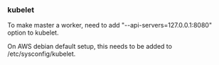 
### kubelet
To make master a worker, need to add "--api-servers=127.0.0.1:8080" option to kubelet.

On AWS debian default setup, this needs to be added to /etc/sysconfig/kubelet.
